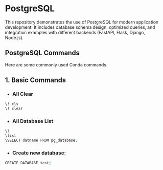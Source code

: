 # PostgreSQL
This repository demonstrates the use of PostgreSQL for modern application development. It includes database schema design, optimized queries, and integration examples with different backends (FastAPI, Flask, Django, Node.js).

## PostgreSQL Commands
Here are some commonly used Conda commands.
## 1. Basic Commands
- ### All Clear
```bash
\! cls
\! clear
```
- ### All Database List
```bash
\l
\list
\SELECT datname FROM pg_database;
```
- ### Create new database:
```bash
CREATE DATABASE test;
```


